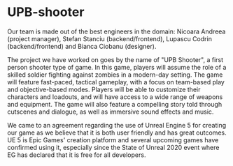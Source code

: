 # UPB-shooter
Our team is made out of the best engineers in the domain: Nicoara Andreea (project manager), Stefan Stanciu (backend/frontend), Lupascu Codrin (backend/frontend) and Bianca Ciobanu (designer).

The project we have worked on goes by the name of "UPB Shooter", a first person shooter type of game. In this game, players will assume the role of a skilled soldier fighting against zombies in a modern-day setting. The game will feature fast-paced, tactical gameplay, with a focus on team-based play and objective-based modes. Players will be able to customize their characters and loadouts, and will have access to a wide range of weapons and equipment. The game will also feature a compelling story told through cutscenes and dialogue, as well as immersive sound effects and music.

We came to an agreement regarding the use of Unreal Engine 5 for creating our game as we believe that it is both user friendly and has great outcomes. UE 5 is Epic Games' creation platform and several upcoming games have confirmed using it, especially since the State of Unreal 2020 event where EG has declared that it is free for all developers.
 
